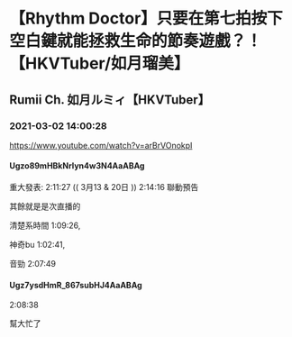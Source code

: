 # 【Rhythm Doctor】只要在第七拍按下空白鍵就能拯救生命的節奏遊戲？！【HKVTuber/如月瑠美】
## Rumii Ch. 如月ルミィ【HKVTuber】
### 2021-03-02 14:00:28
https://www.youtube.com/watch?v=arBrVOnokpI
#### Ugzo89mHBkNrIyn4w3N4AaABAg
重大發表: 2:11:27  (( 3月13 & 20日 ))    2:14:16 聯動預告

其餘就是是次直播的

清楚系時間  1:09:26,

神奇bu 1:02:41,

音勁  2:07:49

#### Ugz7ysdHmR_867subHJ4AaABAg
2:08:38 

幫大忙了


